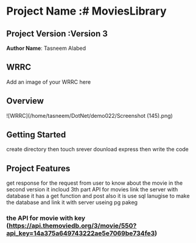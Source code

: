 
# Project Name :# MoviesLibrary 
## Project Version :Version 3

**Author Name**:  Tasneem Alabed 

## WRRC
Add an image of your WRRC here

## Overview

![WRRC](/home/tasneem/DotNet/demo022/Screenshot (145).png) 
## Getting Started
<!-- What are the steps that a user must take in order to build this app on their own machine and get it running? -->
create directory then touch srever dounload express then write the code 

## Project Features
<!-- What are the features included in you app -->
get response for the request from user to know about the movie 
in the second version it incloud 3th part API for movies 
link the server with database it has a get function  and post also it is use sql lanugise to make the database and link it with server useing pg pakeg

### the API for movie with key (https://api.themoviedb.org/3/movie/550?api_key=14a375a649743222ae5e7069be734fe3)
